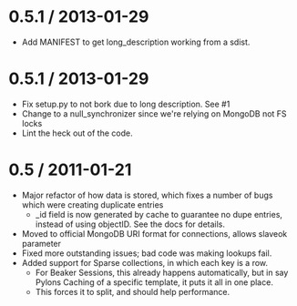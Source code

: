 0.5.1 / 2013-01-29
==================
  * Add MANIFEST to get long_description working from a sdist.

0.5.1 / 2013-01-29
==================
  * Fix setup.py to not bork due to long description. See #1
  * Change to a null_synchronizer since we're relying on MongoDB not FS locks
  * Lint the heck out of the code.


0.5 / 2011-01-21
==================

  * Major refactor of how data is stored, which fixes a number of bugs which
    were creating duplicate entries
    - _id field is now generated by cache to guarantee no dupe entries, instead
      of using objectID.  See the docs for details.
  * Moved to official MongoDB URI format for connections, allows slaveok
    parameter
  * Fixed more outstanding issues; bad code was making lookups fail.
  * Added support for Sparse collections, in which each key is a row.
    -  For Beaker Sessions, this already happens automatically, but in say
       Pylons Caching of a specific template, it puts it all in one place.
    -  This forces it to split, and should help performance.
